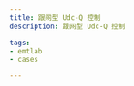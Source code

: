 ```yaml
---
title: 跟网型 Udc-Q 控制
description: 跟网型 Udc-Q 控制

tags:
- emtlab
- cases

---
```


<!-- import DocCardList from '@theme/DocCardList';

<DocCardList /> -->